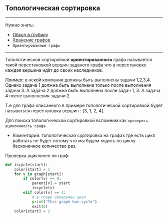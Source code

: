 ## Топологическая сортировка

-----------
Нужно знать:

+ [Обход в глубину](Обходыграфов/DFS.html)
+ [Хранение графов](Хранение_графов.html)
+ `Ориентированные графы`

---------

Топологической сортировкой **ориентированного** графа называется такой перестановкой вершин заданого графа что в перестановке каждая вершина идёт до своих наследников.

*Пример*: в некой компании должны быть выполнены задачи 1,2,3,4. Однако задача 1 должна быть выполнена только после выполнения задачи 3. А задача 2 должна быть выполнена после задач 1, 3. А задача 4 после выполнения задачи 2.

Т.е для графа описанного в примере топологической сортировкой будет называться перестановка вершин : [3, 1, 2, 4].

Для поиска топологической сортировкой вспомним как `проверить ацикличность графа`.

+ *Коментарий:* топологическая сортировка на графах где есть цикл работать не будет потому что мы будем ходить по циклу бесконечное количество раз.

Проверка ацикличен ли граф:

```python
def iscycle(start):
    color[start] = 1
    for v in graph[start]:
        if color[v] == 0:
            parent[v] = start
            iscycle(v)
        elif color[v] == 1:
            # в графе обнаружен цикл
            print("This graph has cycle")
            exit(0)
    color[start] = 2
```

